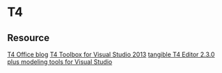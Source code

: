 # T4


## Resource
[T4 Office blog](http://blogs.msdn.com/b/t4/archive/2013/08/29/what-s-new-in-t4-for-visual-studio-2013.aspx)
[T4 Toolbox for Visual Studio 2013](https://visualstudiogallery.msdn.microsoft.com/791817a4-eb9a-4000-9c85-972cc60fd5aa)
[tangible T4 Editor 2.3.0 plus modeling tools for Visual Studio](http://t4-editor.tangible-engineering.com/Download_T4Editor_Plus_ModelingTools.html)
